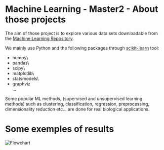 # Machine Learning - Master2 - About those projects

The aim of those project is to explore various data sets downloadable from the [Machine Learning Repository](http://archive.ics.uci.edu/ml/index.php).

We mainly use Python and the following packages through [scikit-learn](https://scikit-learn.org/stable/) tool:
- numpy\
- pandas\
- scipy\
- matplotlib\
- statsmodels\
- graphviz\
...


Some popular ML methods, (supervised and unsupervised learning methods) such as clustering, classification, regression, preprocessing, dimensionality reduction etc... are done for real biological applications.

# Some exemples of results

![Flowchart](https://docs.google.com/drawings/d/18ULx2-owp9DKU5f8SuY7kVg0Ow_yRpXEpDnWrh0oy-4/export/png)

